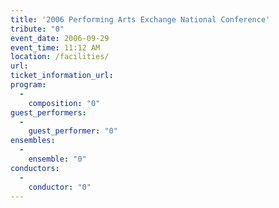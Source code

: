 ```yaml
---
title: '2006 Performing Arts Exchange National Conference'
tribute: "0"
event_date: 2006-09-29
event_time: 11:12 AM
location: /facilities/
url: 
ticket_information_url: 
program: 
  -
    composition: "0"
guest_performers: 
  -
    guest_performer: "0"
ensembles: 
  -
    ensemble: "0"
conductors: 
  -
    conductor: "0"
---
```

